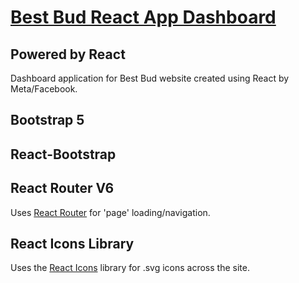# [Best Bud React App Dashboard](https://competent-borg-fd212d.netlify.app/)

## Powered by React

Dashboard application for Best Bud website created using React by Meta/Facebook.

## Bootstrap 5

## React-Bootstrap

## React Router V6

Uses [React Router](https://reactrouter.com/docs/en/v6/getting-started/overview#overview) for 'page' loading/navigation.

## React Icons Library

Uses the [React Icons](https://react-icons.github.io/react-icons/) library for .svg icons across the site.
